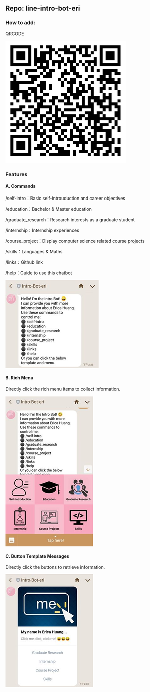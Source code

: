 ## Repo: line-intro-bot-eri

### How to add:
QRCODE

![image](https://github.com/zeroHuang0516/line-intro-bot-eri/blob/master/img/qrcode.png?raw=true)

### Features
#### A. Commands

/self-intro：Basic self-introuduction and career objectives

/education：Bachelor & Master education

/graduate_research：Research interests as a graduate student  

/internship：Internship experiences

/course_project：Display computer science related course projects

/skills：Languages & Maths

/links：Github link

/help：Guide to use this chatbot

![image](https://github.com/zeroHuang0516/line-intro-bot-eri/blob/master/img/demo-commands.jpg?raw=true)

#### B. Rich Menu

Directly click the rich menu items to collect information.

![image](https://github.com/zeroHuang0516/line-intro-bot-eri/blob/master/img/demo-rich-menu.jpg?raw=true)

#### C. Button Template Messages

Directly click the buttons to retrieve information.

![image](https://github.com/zeroHuang0516/line-intro-bot-eri/blob/master/img/demo-template.jpg?raw=true)
